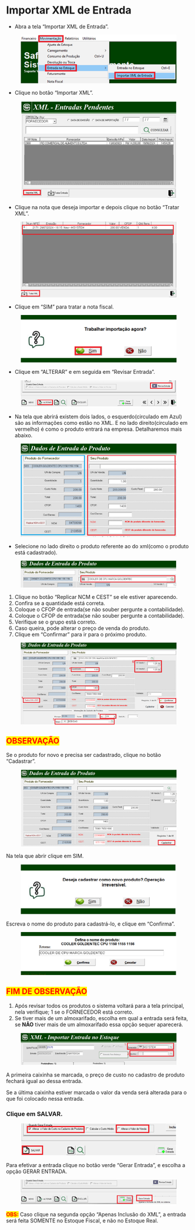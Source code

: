 # Importar XML de Entrada

* Abra a tela “Importar XML de Entrada”.

<figure><img src="../../.gitbook/assets/image (28).png" alt=""><figcaption></figcaption></figure>

* Clique no botão “Importar XML”.

<figure><img src="../../.gitbook/assets/image (29).png" alt=""><figcaption></figcaption></figure>

* Clique na nota que deseja importar e depois clique no botão “Tratar XML”.

<figure><img src="../../.gitbook/assets/image (30).png" alt=""><figcaption></figcaption></figure>

* Clique em “SIM” para tratar a nota fiscal.

<figure><img src="../../.gitbook/assets/image (31).png" alt=""><figcaption></figcaption></figure>

* Clique em “ALTERAR” e em seguida em “Revisar Entrada”.

<figure><img src="../../.gitbook/assets/image (32).png" alt=""><figcaption></figcaption></figure>

* Na tela que abrirá existem dois lados, o esquerdo(circulado em Azul) são as informações como estão no XML. E no lado direito(circulado em vermelho) é como o produto entrará na empresa. Detalharemos mais abaixo.

<figure><img src="../../.gitbook/assets/image (33).png" alt=""><figcaption></figcaption></figure>

* Selecione no lado direito o produto referente ao do xml(como o produto está cadastrado).

<figure><img src="../../.gitbook/assets/image (34).png" alt=""><figcaption></figcaption></figure>

1. Clique no botão “Replicar NCM e CEST” se ele estiver aparecendo.
2. Confira se a quantidade está correta.
3. Coloque o CFOP de entrada(se não souber pergunte a contabilidade).
4. Coloque o CFOP de entrada(se não souber pergunte a contabilidade).
5. Verifique se o grupo está correto.
6. Caso queira, pode alterar o preço de venda do produto.
7. Clique em “Confirmar” para ir para o próximo produto.

<figure><img src="../../.gitbook/assets/image (35).png" alt=""><figcaption></figcaption></figure>

## <mark style="color:red;">OBSERVAÇÃO</mark>

Se o produto for novo e precisa ser cadastrado, clique no botão “Cadastrar”.

<figure><img src="../../.gitbook/assets/image (36).png" alt=""><figcaption></figcaption></figure>

Na tela que abrir clique em SIM.

<figure><img src="../../.gitbook/assets/image (37).png" alt=""><figcaption></figcaption></figure>

Escreva o nome do produto para cadastrá-lo, e clique em “Confirma”.

<figure><img src="../../.gitbook/assets/image (38).png" alt=""><figcaption></figcaption></figure>

## <mark style="color:red;">FIM DE OBSERVAÇÃO</mark>

1. Após revisar todos os produtos o sistema voltará para a tela principal, nela verifique; 1 se o FORNECEDOR está correto.
2. Se tiver mais de um almoxarifado, escolha em qual a entrada será feita, se **NÃO** tiver mais de um almoxarifado essa opção sequer aparecerá.

<figure><img src="../../.gitbook/assets/image (39).png" alt=""><figcaption></figcaption></figure>

A primeira caixinha se marcada, o preço de custo no cadastro de produto fechará igual ao dessa entrada.&#x20;

Se a última caixinha estiver marcada o valor da venda será alterada para o que foi colocado nessa entrada.

### Clique em **SALVAR**.

<figure><img src="../../.gitbook/assets/image (40).png" alt=""><figcaption></figcaption></figure>

Para efetivar a entrada clique no botão verde “Gerar Entrada”, e escolha a opção GERAR ENTRADA.

<figure><img src="../../.gitbook/assets/image (41).png" alt=""><figcaption></figcaption></figure>

<mark style="color:red;">**OBS:**</mark> Caso clique na segunda opção “Apenas Inclusão do XML”, a entrada será feita SOMENTE no Estoque Fiscal, e não no Estoque Real.

